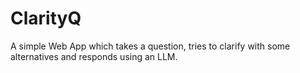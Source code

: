 # ClarityQ
A simple Web App which takes a question, tries to clarify with some alternatives and responds using an LLM.
